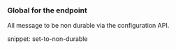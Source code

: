 ### Global for the endpoint

All message to be non durable via the configuration API.

snippet: set-to-non-durable